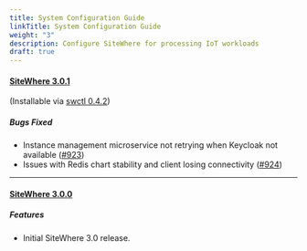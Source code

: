 ```yaml
---
title: System Configuration Guide
linkTitle: System Configuration Guide
weight: "3"
description: Configure SiteWhere for processing IoT workloads
draft: true
---
```

#### [**SiteWhere 3.0.1**](https://github.com/sitewhere/sitewhere/releases/tag/v3.0.1)
(Installable via [swctl 0.4.2](https://github.com/sitewhere/swctl/releases/tag/v0.4.2))

##### _Bugs Fixed_
* Instance management microservice not retrying when Keycloak not available ([#923](https://github.com/sitewhere/sitewhere/issues/923))
* Issues with Redis chart stability and client losing connectivity ([#924](https://github.com/sitewhere/sitewhere/issues/924))

---

#### [**SiteWhere 3.0.0**](https://github.com/sitewhere/sitewhere/releases/tag/v3.0.0)

##### _Features_
* Initial SiteWhere 3.0 release.

